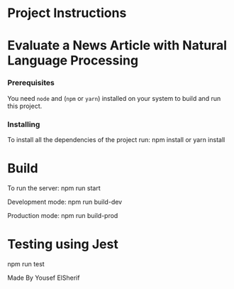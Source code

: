 # Project Instructions

# Evaluate a News Article with Natural Language Processing

### Prerequisites
You need `node` and (`npm` or `yarn`) installed on your system to build and run this project.

### Installing
To install all the dependencies of the project run:
npm install
or
yarn install

# Build
To run the server:
npm run start

Development mode:
npm run build-dev

Production mode:
npm run build-prod

# Testing using Jest
npm run test

Made By Yousef ElSherif